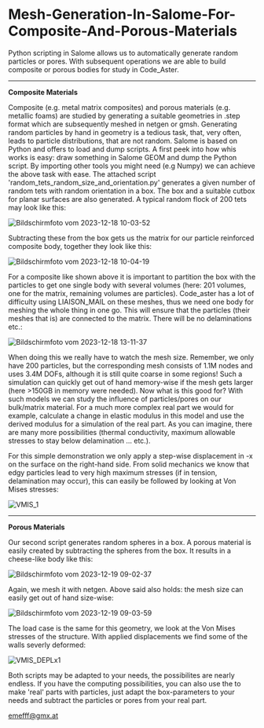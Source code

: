 # Mesh-Generation-In-Salome-For-Composite-And-Porous-Materials
Python scripting in Salome allows us to automatically generate random particles or pores. With subsequent operations we are able to build composite or porous bodies for study in Code_Aster.

__________________________________________________________________________
**Composite Materials**

Composite (e.g. metal matrix composites) and porous materials (e.g. metallic foams) are studied by generating a suitable geometries in .step format which are subsequently meshed in netgen or gmsh. Generating random particles by hand in geometry is a tedious task, that, very often, leads to particle distributions, that are not random. 
Salome is based on Python and offers to load and dump scripts. A first peek into how whis works is easy: draw something in Salome GEOM and dump the Python script. By importing other tools you might need (e.g Numpy) we can achieve the above task with ease. The attached script 'random_tets_random_size_and_orientation.py' generates a given number of random tets with random orientation in a box. The box and a suitable cutbox for planar surfaces are also generated. A typical random flock of 200 tets may look like this:

![Bildschirmfoto vom 2023-12-18 10-03-52](https://github.com/emefff/Mesh-Generation-In-Salome-For-Composite-And-Porous-Materials/assets/89903493/e966b600-60e3-4bdf-a5ff-d2d5935e4948)

Subtracting these from the box gets us the matrix for our particle reinforced composite body, together they look like this:

![Bildschirmfoto vom 2023-12-18 10-04-19](https://github.com/emefff/Mesh-Generation-In-Salome-For-Composite-And-Porous-Materials/assets/89903493/4d8662a6-54ff-437e-ac54-f9ab5e00bf15)

For a composite like shown above it is important to partition the box with the particles to get one single body with several volumes (here: 201 volumes, one for the matrix, remaining volumes are particles). Code_aster has a lot of difficulty using LIAISON_MAIL on these meshes, thus we need one body for meshing the whole thing in one go. This will ensure that the particles (their meshes that is) are connected to the matrix. There will be no delaminations etc.:

![Bildschirmfoto vom 2023-12-18 13-11-37](https://github.com/emefff/Mesh-Generation-In-Salome-For-Composite-And-Porous-Materials/assets/89903493/f10943bb-9b3d-4936-8972-954c42378360)


When doing this we really have to watch the mesh size. Remember, we only have 200 particles, but the corresponding mesh consists of 1.1M nodes and uses 3.4M DOFs, although it is still quite coarse in some regions! Such a simulation can quickly get out of hand memory-wise if the mesh gets larger (here >150GB in memory were needed). Now what is this good for? With such models we can study the influence of particles/pores on our bulk/matrix material. For a much more complex real part we would for example, calculate a change in elastic modulus in this model and use the derived modulus for a simulation of the real part. As you can imagine, there are many more possibilities (thermal conductivity, maximum allowable stresses to stay below delamination ... etc.).

For this simple demonstration we only apply a step-wise displacement in -x on the surface on the right-hand side. From solid mechanics we know that edgy particles lead to very high maximum stresses (if in tension, delamination may occur), this can easily be followed by looking at Von Mises stresses:

![VMIS_1](https://github.com/emefff/Mesh-Generation-In-Salome-For-Composite-And-Porous-Materials/assets/89903493/28f9ac2d-8cfa-489a-8ad2-60c1dba78156)

__________________________________________________________________________
**Porous Materials**

Our second script generates random spheres in a box. A porous material is easily created by subtracting the spheres from the box. It results in a cheese-like body like this:

![Bildschirmfoto vom 2023-12-19 09-02-37](https://github.com/emefff/Mesh-Generation-in-Salome-for-Composite-and-Porous-Materials/assets/89903493/9f3bd01a-64d4-491c-9d34-9a4416e21767)

Again, we mesh it with netgen. Above said also holds: the mesh size can easily get out of hand size-wise:

![Bildschirmfoto vom 2023-12-19 09-03-59](https://github.com/emefff/Mesh-Generation-in-Salome-for-Composite-and-Porous-Materials/assets/89903493/fe54cf62-d970-4be6-a0db-594550ccd9f0)

The load case is the same for this geometry, we look at the Von Mises stresses of the structure. With applied displacements we find some of the walls severly deformed:

![VMIS_DEPLx1](https://github.com/emefff/Mesh-Generation-in-Salome-for-Composite-and-Porous-Materials/assets/89903493/46d7e43f-47a0-43fa-a7c5-115db6cfb65f)

Both scripts may be adapted to your needs, the possibilites are nearly endless. If you have the computing possibilities, you can also use the to make 'real' parts with particles, just adapt the box-parameters to your needs and subtract the particles or pores from your real part.

emefff@gmx.at
